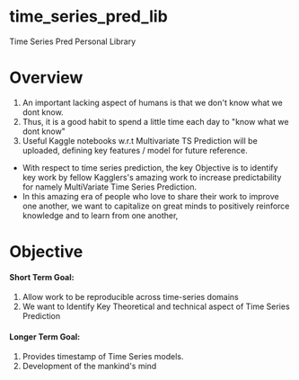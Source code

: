 # time_series_pred_lib
Time Series Pred Personal Library

# Overview
1. An important lacking aspect of humans is that we don't know what we dont know.
2. Thus, it is a good habit to spend a little time each day to "know what we dont know"
3. Useful Kaggle notebooks w.r.t Multivariate TS Prediction will be uploaded, defining key features / model for future reference.
  - With respect to time series prediction, the key Objective is to identify key work by fellow Kagglers's amazing work to increase predictability for namely MultiVariate Time Series Prediction.
  - In this amazing era of people who love to share their work to improve one another, we want to capitalize on great minds to positively reinforce knowledge and to learn from one another, 


# Objective
#### Short Term Goal:
1. Allow work to be reproducible across time-series domains
2. We want to Identify Key Theoretical and technical aspect of Time Series Prediction

#### Longer Term Goal: 
1. Provides timestamp of Time Series models. 
2. Development of the mankind's mind
